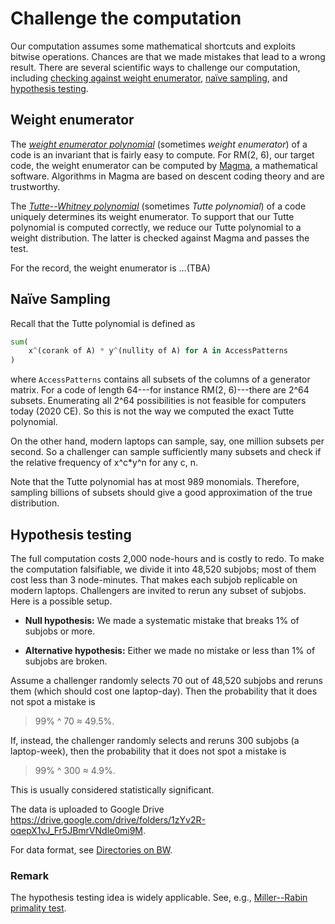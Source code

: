 
# Challenge the computation

Our computation assumes some mathematical shortcuts
and exploits bitwise operations.
Chances are that we made mistakes that lead to a wrong result.
There are several scientific ways to challenge our computation, including
[checking against weight enumerator](#Weight-enumerator),
[naïve sampling](#Naïve-sampling), and
[hypothesis testing](#Hypothesis-testing).

## Weight enumerator

The *[weight enumerator polynomial]* (sometimes *weight enumerator*)
of a code is an invariant that is fairly easy to compute.
For RM(2, 6), our target code, the weight enumerator
can be computed by [Magma], a mathematical software.
Algorithms in Magma are based on descent coding theory and are trustworthy.

The *[Tutte--Whitney polynomial]* (sometimes *Tutte polynomial*)
of a code uniquely determines its weight enumerator.
To support that our Tutte polynomial is computed correctly,
we reduce our Tutte polynomial to a weight distribution.
The latter is checked against Magma and passes the test.

For the record, the weight enumerator is ...(TBA)

## Naïve Sampling

Recall that the Tutte polynomial
is defined as

```python
sum(
    x^(corank of A) * y^(nullity of A) for A in AccessPatterns
)
```

where `AccessPatterns` contains all subsets
of the columns of a generator matrix.
For a code of length 64---for instance RM(2, 6)---there are 2^64 subsets.
Enumerating all 2^64 possibilities is not feasible
for computers today (2020 CE).
So this is not the way we computed the exact Tutte polynomial.

On the other hand, modern laptops can sample,
say, one million subsets per second.
So a challenger can sample sufficiently many subsets
and check if the relative frequency of x^c*y^n for any c, n.

Note that the Tutte polynomial has at most 989 monomials.
Therefore, sampling billions of subsets
should give a good approximation of the true distribution.

## Hypothesis testing

The full computation costs 2,000 node-hours and is costly to redo.
To make the computation falsifiable, we divide it into 48,520 subjobs;
most of them cost less than 3 node-minutes.
That makes each subjob replicable on modern laptops.
Challengers are invited to rerun any subset of subjobs.
Here is a possible setup.

* **Null hypothesis:**
  We made a systematic mistake that breaks 1% of subjobs or more.

* **Alternative hypothesis:**
  Either we made no mistake or less than 1% of subjobs are broken.

Assume a challenger randomly selects 70 out of 48,520 subjobs
and reruns them (which should cost one laptop-day).
Then the probability that it does not spot a mistake is
> 99% ^ 70 ≈ 49.5%.

If, instead, the challenger randomly selects and reruns 300 subjobs
(a laptop-week), then the probability that it does not spot a mistake is
> 99% ^ 300 ≈ 4.9%.

This is usually considered statistically significant.

The data is uploaded to Google Drive  
<https://drive.google.com/drive/folders/1zYv2R-oqepX1vJ_Fr5JBmrVNdle0mi9M>.

For data format, see [Directories on BW](directory.md).

### Remark

The hypothesis testing idea is widely applicable.
See, e.g., [Miller--Rabin primality test].

[weight enumerator polynomial]: https://en.wikipedia.org/wiki/Enumerator_polynomial
[Magma]: https://en.wikipedia.org/wiki/Magma_(computer_algebra_system)
[Tutte--Whitney polynomial]: https://en.wikipedia.org/wiki/Tutte_polynomial
[Miller--Rabin primality test]: https://en.wikipedia.org/wiki/Miller%E2%80%93Rabin_primality_test
